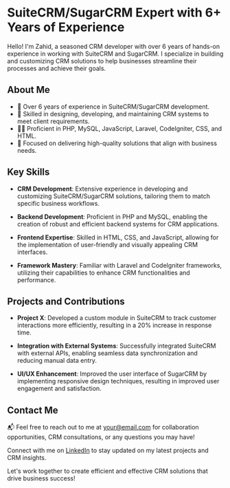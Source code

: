 # SuiteCRM/SugarCRM Expert with 6+ Years of Experience

Hello! I'm Zahid, a seasoned CRM developer with over 6 years of hands-on experience in working with SuiteCRM and SugarCRM. I specialize in building and customizing CRM solutions to help businesses streamline their processes and achieve their goals.


## About Me

- 💼 Over 6 years of experience in SuiteCRM/SugarCRM development.
- 🚀 Skilled in designing, developing, and maintaining CRM systems to meet client requirements.
- 👨‍💻 Proficient in PHP, MySQL, JavaScript, Laravel, CodeIgniter, CSS, and HTML.
- 🎯 Focused on delivering high-quality solutions that align with business needs.

## Key Skills

- **CRM Development**: Extensive experience in developing and customizing SuiteCRM/SugarCRM solutions, tailoring them to match specific business workflows.

- **Backend Development**: Proficient in PHP and MySQL, enabling the creation of robust and efficient backend systems for CRM applications.

- **Frontend Expertise**: Skilled in HTML, CSS, and JavaScript, allowing for the implementation of user-friendly and visually appealing CRM interfaces.

- **Framework Mastery**: Familiar with Laravel and CodeIgniter frameworks, utilizing their capabilities to enhance CRM functionalities and performance.

## Projects and Contributions

- **Project X**: Developed a custom module in SuiteCRM to track customer interactions more efficiently, resulting in a 20% increase in response time.

- **Integration with External Systems**: Successfully integrated SuiteCRM with external APIs, enabling seamless data synchronization and reducing manual data entry.

- **UI/UX Enhancement**: Improved the user interface of SugarCRM by implementing responsive design techniques, resulting in improved user engagement and satisfaction.

## Contact Me

📬 Feel free to reach out to me at [your@email.com](mailto:zahidabbasalibaig@gmail.com) for collaboration opportunities, CRM consultations, or any questions you may have!

Connect with me on [LinkedIn]([https://www.linkedin.com/in/yourprofile](https://www.linkedin.com/in/zahid-baig-14206682/)) to stay updated on my latest projects and CRM insights.

Let's work together to create efficient and effective CRM solutions that drive business success!

